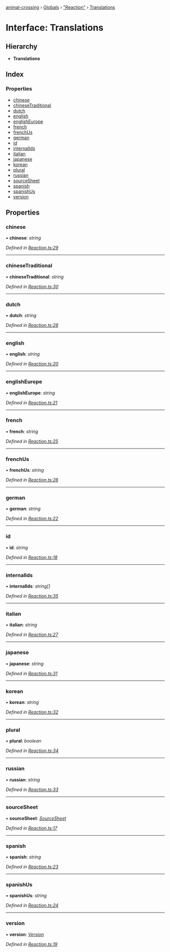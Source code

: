 [animal-crossing](../README.md) › [Globals](../globals.md) › ["Reaction"](../modules/_reaction_.md) › [Translations](_reaction_.translations.md)

# Interface: Translations

## Hierarchy

* **Translations**

## Index

### Properties

* [chinese](_reaction_.translations.md#chinese)
* [chineseTraditional](_reaction_.translations.md#chinesetraditional)
* [dutch](_reaction_.translations.md#dutch)
* [english](_reaction_.translations.md#english)
* [englishEurope](_reaction_.translations.md#englisheurope)
* [french](_reaction_.translations.md#french)
* [frenchUs](_reaction_.translations.md#frenchus)
* [german](_reaction_.translations.md#german)
* [id](_reaction_.translations.md#id)
* [internalIds](_reaction_.translations.md#internalids)
* [italian](_reaction_.translations.md#italian)
* [japanese](_reaction_.translations.md#japanese)
* [korean](_reaction_.translations.md#korean)
* [plural](_reaction_.translations.md#plural)
* [russian](_reaction_.translations.md#russian)
* [sourceSheet](_reaction_.translations.md#sourcesheet)
* [spanish](_reaction_.translations.md#spanish)
* [spanishUs](_reaction_.translations.md#spanishus)
* [version](_reaction_.translations.md#version)

## Properties

###  chinese

• **chinese**: *string*

*Defined in [Reaction.ts:29](https://github.com/Norviah/animal-crossing/blob/b7769d3/module/types/Reaction.ts#L29)*

___

###  chineseTraditional

• **chineseTraditional**: *string*

*Defined in [Reaction.ts:30](https://github.com/Norviah/animal-crossing/blob/b7769d3/module/types/Reaction.ts#L30)*

___

###  dutch

• **dutch**: *string*

*Defined in [Reaction.ts:28](https://github.com/Norviah/animal-crossing/blob/b7769d3/module/types/Reaction.ts#L28)*

___

###  english

• **english**: *string*

*Defined in [Reaction.ts:20](https://github.com/Norviah/animal-crossing/blob/b7769d3/module/types/Reaction.ts#L20)*

___

###  englishEurope

• **englishEurope**: *string*

*Defined in [Reaction.ts:21](https://github.com/Norviah/animal-crossing/blob/b7769d3/module/types/Reaction.ts#L21)*

___

###  french

• **french**: *string*

*Defined in [Reaction.ts:25](https://github.com/Norviah/animal-crossing/blob/b7769d3/module/types/Reaction.ts#L25)*

___

###  frenchUs

• **frenchUs**: *string*

*Defined in [Reaction.ts:26](https://github.com/Norviah/animal-crossing/blob/b7769d3/module/types/Reaction.ts#L26)*

___

###  german

• **german**: *string*

*Defined in [Reaction.ts:22](https://github.com/Norviah/animal-crossing/blob/b7769d3/module/types/Reaction.ts#L22)*

___

###  id

• **id**: *string*

*Defined in [Reaction.ts:18](https://github.com/Norviah/animal-crossing/blob/b7769d3/module/types/Reaction.ts#L18)*

___

###  internalIds

• **internalIds**: *string[]*

*Defined in [Reaction.ts:35](https://github.com/Norviah/animal-crossing/blob/b7769d3/module/types/Reaction.ts#L35)*

___

###  italian

• **italian**: *string*

*Defined in [Reaction.ts:27](https://github.com/Norviah/animal-crossing/blob/b7769d3/module/types/Reaction.ts#L27)*

___

###  japanese

• **japanese**: *string*

*Defined in [Reaction.ts:31](https://github.com/Norviah/animal-crossing/blob/b7769d3/module/types/Reaction.ts#L31)*

___

###  korean

• **korean**: *string*

*Defined in [Reaction.ts:32](https://github.com/Norviah/animal-crossing/blob/b7769d3/module/types/Reaction.ts#L32)*

___

###  plural

• **plural**: *boolean*

*Defined in [Reaction.ts:34](https://github.com/Norviah/animal-crossing/blob/b7769d3/module/types/Reaction.ts#L34)*

___

###  russian

• **russian**: *string*

*Defined in [Reaction.ts:33](https://github.com/Norviah/animal-crossing/blob/b7769d3/module/types/Reaction.ts#L33)*

___

###  sourceSheet

• **sourceSheet**: *[SourceSheet](../enums/_reaction_.sourcesheet.md)*

*Defined in [Reaction.ts:17](https://github.com/Norviah/animal-crossing/blob/b7769d3/module/types/Reaction.ts#L17)*

___

###  spanish

• **spanish**: *string*

*Defined in [Reaction.ts:23](https://github.com/Norviah/animal-crossing/blob/b7769d3/module/types/Reaction.ts#L23)*

___

###  spanishUs

• **spanishUs**: *string*

*Defined in [Reaction.ts:24](https://github.com/Norviah/animal-crossing/blob/b7769d3/module/types/Reaction.ts#L24)*

___

###  version

• **version**: *[Version](../enums/_reaction_.version.md)*

*Defined in [Reaction.ts:19](https://github.com/Norviah/animal-crossing/blob/b7769d3/module/types/Reaction.ts#L19)*
